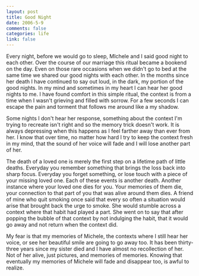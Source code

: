 ```yaml
--- 
layout: post
title: Good Night
date: 2006-5-9
comments: false
categories: life
link: false
---
```

Every night, before we would go to sleep, MIchele and I said good night to each other. Over the course of our marriage this ritual became a bookend on the day. Even on those rare occasions when we didn't go to bed at the same time we shared our good nights with each other. In the months since her death I have continued to say out loud, in the dark, my portion of the good nights. In my mind and sometimes in my heart I can hear her good nights to me. I have found comfort in this simple ritual, the context is from a time when I wasn't grieving and filled with sorrow. For a few seconds I can escape the pain and torment that follows me around like a my shadow.

Some nights I don't hear her response, something about the context I'm trying to recreate isn't right and so the memory trick doesn't work. It is always depressing when this happens as I feel farther away than ever from her. I know that over time, no matter how hard I try to keep the context fresh in my mind, that the sound of her voice will fade and I will lose another part of her.

The death of a loved one is merely the first step on a lifetime path of little deaths. Everyday you remember something that brings the loss back into sharp focus. Everyday you forget something, or lose touch with a piece of your missing loved one. Each of these events is another death. Another instance where your loved one dies for you. Your memories of them die, your connection to that part of you that was alive around them dies. A friend of mine who quit smoking once said that every so often a situation would arise that brought back the urge to smoke. She would stumble across a context where that habit had played a part. She went on to say that after popping the bubble of that context by not indulging the habit, that it would go away and not return when the context did.

My fear is that my memories of Michele, the contexts where I still hear her voice, or see her beautiful smile are going to go away too. It has been thirty-three years since my sister died and I have almost no recollection of her. Not of her alive, just pictures, and memories of memories. Knowing that eventually my memories of Michele will fade and disappear too, is awful to realize.
